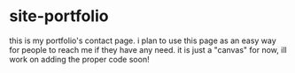 # site-portfolio
 this is my portfolio's contact page.
 i plan to use this page as an easy way for people to reach me if they have any need.
 it is just a "canvas" for now, ill work on adding the proper code soon!
